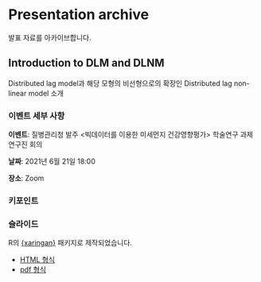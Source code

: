 # Presentation archive
발표 자료를 아카이브합니다.

## Introduction to DLM and DLNM
Distributed lag model과 해당 모형의 비선형으로의 확장인 Distributed lag non-linear model 소개

### 이벤트 세부 사항
**이벤트**: 질병관리청 발주 <빅데이터를 이용한 미세먼지 건강영향평가> 학술연구 과제 연구진 회의

**날짜**: 2021년 6월 21일 18:00

**장소**: Zoom

### 키포인트

### 슬라이드
R의 [{xaringan}](https://github.com/yihui/xaringan) 패키지로 제작되었습니다.
- [HTML 형식](https://be-favorite.github.io/Presentation_archive/DLM%2C%20DLNM/Introduction_dlm%2Cdlnm.html)
- [pdf 형식](https://be-favorite.github.io/Presentation_archive/DLM%2C%20DLNM/Introduction%20to%20DLM%20and%20DLNM.pdf)

